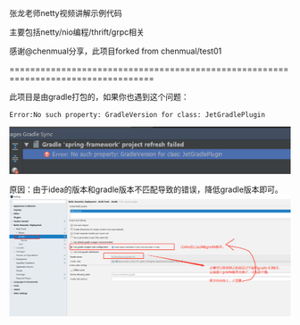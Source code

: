 
张龙老师netty视频讲解示例代码

主要包括netty/nio编程/thrift/grpc相关

感谢@chenmual分享，此项目forked from chenmual/test01



==================================================================================





此项目是由gradle打包的，如果你也遇到这个问题：

    Error:No such property: GradleVersion for class: JetGradlePlugin
![](https://github.com/liuxianfa520/netty_lecture/blob/master/gradle-%E6%8A%A5%E9%94%99.png "错误图片")

原因：由于idea的版本和gradle版本不匹配导致的错误，降低gradle版本即可。
![](https://github.com/liuxianfa520/netty_lecture/blob/master/gradle-%E8%A7%A3%E5%86%B3%E5%8A%9E%E6%B3%95.png "解决办法")
